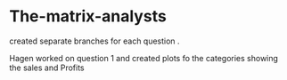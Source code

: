# The-matrix-analysts
created separate branches for each question .

Hagen worked on question 1 and created plots fo the categories showing the sales and Profits
